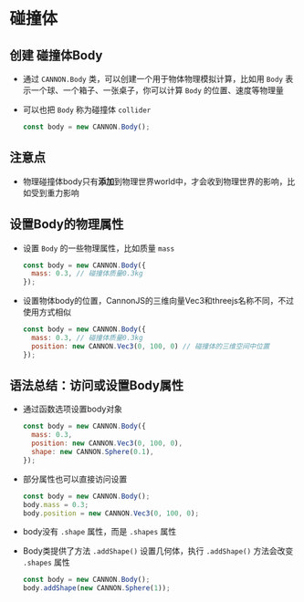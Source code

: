 # 碰撞体

## 创建 碰撞体Body

+ 通过 `CANNON.Body` 类，可以创建一个用于物体物理模拟计算，比如用 `Body` 表示一个球、一个箱子、一张桌子，你可以计算 `Body` 的位置、速度等物理量

+ 可以也把 `Body` 称为碰撞体 `collider`

  ```js
  const body = new CANNON.Body();
  ```

## 注意点

+ 物理碰撞体body只有**添加**到物理世界world中，才会收到物理世界的影响，比如受到重力影响


## 设置Body的物理属性

+ 设置 `Body` 的一些物理属性，比如质量 `mass`

  ```js
  const body = new CANNON.Body({
    mass: 0.3, // 碰撞体质量0.3kg
  });
  ```

+ 设置物体body的位置，CannonJS的三维向量Vec3和threejs名称不同，不过使用方式相似

  ```js
  const body = new CANNON.Body({
    mass: 0.3, // 碰撞体质量0.3kg
    position: new CANNON.Vec3(0, 100, 0) // 碰撞体的三维空间中位置
  });
  ```

## 语法总结：访问或设置Body属性

+ 通过函数选项设置body对象

  ```js
  const body = new CANNON.Body({
    mass: 0.3,
    position: new CANNON.Vec3(0, 100, 0),
    shape: new CANNON.Sphere(0.1),
  });
  ```

+ 部分属性也可以直接访问设置

  ```js
  const body = new CANNON.Body();
  body.mass = 0.3;
  body.position = new CANNON.Vec3(0, 100, 0);
  ```

+ body没有 `.shape` 属性，而是 `.shapes` 属性
+ Body类提供了方法 `.addShape()` 设置几何体，执行 `.addShape()` 方法会改变 `.shapes` 属性

  ```js
  const body = new CANNON.Body();
  body.addShape(new CANNON.Sphere(1));
  ```
